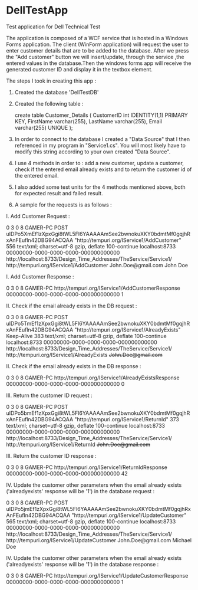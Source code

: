 # DellTestApp
Test application for Dell Technical Test

The application is composed of a WCF service that is hosted in a Windows Forms application.
The client (WinForm application) will request the user to enter customer details that are to be added to the database. After we press the "Add customer" button we will insert/update, through the service ,the entered values in the database.Then the windows forms app will receive the generated customer ID and display it in the textbox element.

The steps I took in creating this app :

1. Created the database 'DellTestDB'
2. Created the following table :
	
	create table Customer_Details (
	CustomerID int IDENTITY(1,1) PRIMARY KEY,
	FirstName varchar(255),
	LastName varchar(255),
	Email varchar(255) UNIQUE
	);

3. In order to connect to the database I created a "Data Source" that I then referenced in my program in "Service1.cs". You will most likely have to modify this string according to your own created "Data Source".
4. I use 4 methods in order to : add a new customer, update a customer, check if the entered email already exists and to return the customer id of the entered email.
5. I also added some test units for the 4 methods mentioned above, both for expected result and failed result.
6. A sample for the requests is as follows :

I. Add Customer Request :

<E2ETraceEvent xmlns="http://schemas.microsoft.com/2004/06/E2ETraceEvent">
<System xmlns="http://schemas.microsoft.com/2004/06/windows/eventlog/system">
<EventID>0</EventID>
<Type>3</Type>
<SubType Name="Information">0</SubType>
<Level>8</Level>
<TimeCreated SystemTime="2018-10-22T20:30:20.1281300Z" />
<Source Name="System.ServiceModel.MessageLogging" />
<Correlation ActivityID="{49edad17-d82d-4da8-a8a2-a002a45d713d}" />
<Execution ProcessName="WcfSvcHost" ProcessID="8544" ThreadID="10" />
<Channel />
<Computer>GAMER-PC</Computer>
</System>
<ApplicationData>
<TraceData>
<DataItem>
<MessageLogTraceRecord Time="2018-10-22T23:30:20.1281300+03:00" Source="TransportReceive" Type="System.ServiceModel.Channels.BufferedMessage" xmlns="http://schemas.microsoft.com/2004/06/ServiceModel/Management/MessageTrace">
<HttpRequest>
<Method>POST</Method>
<QueryString></QueryString>
<WebHeaders>
<VsDebuggerCausalityData>uIDPo5XmEf1zXpxGgi8tWL5Fl6YAAAAAmSee2bwnokuXKY0bdmtMf0gqjhRxAnFEufln42DBG94ACQAA</VsDebuggerCausalityData>
<SOAPAction>"http://tempuri.org/IService1/AddCustomer"</SOAPAction>
<Content-Length>556</Content-Length>
<Content-Type>text/xml; charset=utf-8</Content-Type>
<Accept-Encoding>gzip, deflate</Accept-Encoding>
<Expect>100-continue</Expect>
<Host>localhost:8733</Host>
</WebHeaders>
</HttpRequest>
<s:Envelope xmlns:s="http://schemas.xmlsoap.org/soap/envelope/">
<s:Header>
<ActivityId CorrelationId="67b59f7d-2d80-45cd-820a-f73b2b480791" xmlns="http://schemas.microsoft.com/2004/09/ServiceModel/Diagnostics">00000000-0000-0000-0000-000000000000</ActivityId>
<To s:mustUnderstand="1" xmlns="http://schemas.microsoft.com/ws/2005/05/addressing/none">http://localhost:8733/Design_Time_Addresses/TheService/Service1/</To>
<Action s:mustUnderstand="1" xmlns="http://schemas.microsoft.com/ws/2005/05/addressing/none">http://tempuri.org/IService1/AddCustomer</Action>
</s:Header>
<s:Body>
<AddCustomer xmlns="http://tempuri.org/">
<c xmlns:a="http://schemas.datacontract.org/2004/07/TheService" xmlns:i="http://www.w3.org/2001/XMLSchema-instance">
<a:Email>John.Doe@gmail.com</a:Email>
<a:Fname>John</a:Fname>
<a:Lname>Doe</a:Lname>
</c>
</AddCustomer>
</s:Body>
</s:Envelope>
</MessageLogTraceRecord>
</DataItem>
</TraceData>
</ApplicationData>
</E2ETraceEvent>



I. Add Customer Response :

<E2ETraceEvent xmlns="http://schemas.microsoft.com/2004/06/E2ETraceEvent">
<System xmlns="http://schemas.microsoft.com/2004/06/windows/eventlog/system">
<EventID>0</EventID>
<Type>3</Type>
<SubType Name="Information">0</SubType>
<Level>8</Level>
<TimeCreated SystemTime="2018-10-22T20:30:20.1381300Z" />
<Source Name="System.ServiceModel.MessageLogging" />
<Correlation ActivityID="{49edad17-d82d-4da8-a8a2-a002a45d713d}" />
<Execution ProcessName="WcfSvcHost" ProcessID="8544" ThreadID="10" />
<Channel />
<Computer>GAMER-PC</Computer>
</System>
<ApplicationData>
<TraceData>
<DataItem>
<MessageLogTraceRecord Time="2018-10-22T23:30:20.1381300+03:00" Source="TransportSend" Type="System.ServiceModel.Dispatcher.OperationFormatter+OperationFormatterMessage" xmlns="http://schemas.microsoft.com/2004/06/ServiceModel/Management/MessageTrace">
<Addressing>
<Action>http://tempuri.org/IService1/AddCustomerResponse</Action>
</Addressing>
<s:Envelope xmlns:s="http://schemas.xmlsoap.org/soap/envelope/">
<s:Header>
<ActivityId CorrelationId="ebc5ec06-4c7c-4756-82ae-6640d8084af1" xmlns="http://schemas.microsoft.com/2004/09/ServiceModel/Diagnostics">00000000-0000-0000-0000-000000000000</ActivityId>
</s:Header>
<s:Body>
<AddCustomerResponse xmlns="http://tempuri.org/">
<AddCustomerResult>1</AddCustomerResult>
</AddCustomerResponse>
</s:Body>
</s:Envelope>
</MessageLogTraceRecord>
</DataItem>
</TraceData>
</ApplicationData>
</E2ETraceEvent>



II. Check if the email already exists in the DB request :

<E2ETraceEvent xmlns="http://schemas.microsoft.com/2004/06/E2ETraceEvent">
<System xmlns="http://schemas.microsoft.com/2004/06/windows/eventlog/system">
<EventID>0</EventID>
<Type>3</Type>
<SubType Name="Information">0</SubType>
<Level>8</Level>
<TimeCreated SystemTime="2018-10-22T20:30:20.1281300Z" />
<Source Name="System.ServiceModel.MessageLogging" />
<Correlation ActivityID="{437b83e9-466e-4447-bcdb-4c67a3ac32d7}" />
<Execution ProcessName="WcfSvcHost" ProcessID="8544" ThreadID="10" />
<Channel />
<Computer>GAMER-PC</Computer>
</System>
<ApplicationData>
<TraceData>
<DataItem>
<MessageLogTraceRecord Time="2018-10-22T23:30:20.1281300+03:00" Source="TransportReceive" Type="System.ServiceModel.Channels.BufferedMessage" xmlns="http://schemas.microsoft.com/2004/06/ServiceModel/Management/MessageTrace">
<HttpRequest>
<Method>POST</Method>
<QueryString></QueryString>
<WebHeaders>
<VsDebuggerCausalityData>uIDPo5TmEf1zXpxGgi8tWL5Fl6YAAAAAmSee2bwnokuXKY0bdmtMf0gqjhRxAnFEufln42DBG94ACQAA</VsDebuggerCausalityData>
<SOAPAction>"http://tempuri.org/IService1/AlreadyExists"</SOAPAction>
<Connection>Keep-Alive</Connection>
<Content-Length>383</Content-Length>
<Content-Type>text/xml; charset=utf-8</Content-Type>
<Accept-Encoding>gzip, deflate</Accept-Encoding>
<Expect>100-continue</Expect>
<Host>localhost:8733</Host>
</WebHeaders>
</HttpRequest>
<s:Envelope xmlns:s="http://schemas.xmlsoap.org/soap/envelope/">
<s:Header>
<ActivityId CorrelationId="88e470d3-6b70-453a-afe2-c2bc09b781f5" xmlns="http://schemas.microsoft.com/2004/09/ServiceModel/Diagnostics">00000000-0000-0000-0000-000000000000</ActivityId>
<To s:mustUnderstand="1" xmlns="http://schemas.microsoft.com/ws/2005/05/addressing/none">http://localhost:8733/Design_Time_Addresses/TheService/Service1/</To>
<Action s:mustUnderstand="1" xmlns="http://schemas.microsoft.com/ws/2005/05/addressing/none">http://tempuri.org/IService1/AlreadyExists</Action>
</s:Header>
<s:Body>
<AlreadyExists xmlns="http://tempuri.org/">
<s>John.Doe@gmail.com</s>
</AlreadyExists>
</s:Body>
</s:Envelope>
</MessageLogTraceRecord>
</DataItem>
</TraceData>
</ApplicationData>
</E2ETraceEvent>

II. Check if the email already exists in the DB response :

<E2ETraceEvent xmlns="http://schemas.microsoft.com/2004/06/E2ETraceEvent">
<System xmlns="http://schemas.microsoft.com/2004/06/windows/eventlog/system">
<EventID>0</EventID>
<Type>3</Type>
<SubType Name="Information">0</SubType>
<Level>8</Level>
<TimeCreated SystemTime="2018-10-22T20:30:20.1281300Z" />
<Source Name="System.ServiceModel.MessageLogging" />
<Correlation ActivityID="{437b83e9-466e-4447-bcdb-4c67a3ac32d7}" />
<Execution ProcessName="WcfSvcHost" ProcessID="8544" ThreadID="10" />
<Channel />
<Computer>GAMER-PC</Computer>
</System>
<ApplicationData>
<TraceData>
<DataItem>
<MessageLogTraceRecord Time="2018-10-22T23:30:20.1281300+03:00" Source="TransportSend" Type="System.ServiceModel.Channels.BodyWriterMessage" xmlns="http://schemas.microsoft.com/2004/06/ServiceModel/Management/MessageTrace">
<Addressing>
<Action>http://tempuri.org/IService1/AlreadyExistsResponse</Action>
</Addressing>
<s:Envelope xmlns:s="http://schemas.xmlsoap.org/soap/envelope/">
<s:Header>
<ActivityId CorrelationId="e914a34e-3c01-44de-baf4-c078436ec499" xmlns="http://schemas.microsoft.com/2004/09/ServiceModel/Diagnostics">00000000-0000-0000-0000-000000000000</ActivityId>
</s:Header>
<s:Body>
<AlreadyExistsResponse xmlns="http://tempuri.org/">
<AlreadyExistsResult>0</AlreadyExistsResult>
</AlreadyExistsResponse>
</s:Body>
</s:Envelope>
</MessageLogTraceRecord>
</DataItem>
</TraceData>
</ApplicationData>
</E2ETraceEvent>

III. Return the customer ID request :

<E2ETraceEvent xmlns="http://schemas.microsoft.com/2004/06/E2ETraceEvent">
<System xmlns="http://schemas.microsoft.com/2004/06/windows/eventlog/system">
<EventID>0</EventID>
<Type>3</Type>
<SubType Name="Information">0</SubType>
<Level>8</Level>
<TimeCreated SystemTime="2018-10-22T20:30:20.1381300Z" />
<Source Name="System.ServiceModel.MessageLogging" />
<Correlation ActivityID="{6af40eba-156e-446a-9fd7-96008daf3a2b}" />
<Execution ProcessName="WcfSvcHost" ProcessID="8544" ThreadID="10" />
<Channel />
<Computer>GAMER-PC</Computer>
</System>
<ApplicationData>
<TraceData>
<DataItem>
<MessageLogTraceRecord Time="2018-10-22T23:30:20.1381300+03:00" Source="TransportReceive" Type="System.ServiceModel.Channels.BufferedMessage" xmlns="http://schemas.microsoft.com/2004/06/ServiceModel/Management/MessageTrace">
<HttpRequest>
<Method>POST</Method>
<QueryString></QueryString>
<WebHeaders>
<VsDebuggerCausalityData>uIDPo5bmEf1zXpxGgi8tWL5Fl6YAAAAAmSee2bwnokuXKY0bdmtMf0gqjhRxAnFEufln42DBG94ACQAA</VsDebuggerCausalityData>
<SOAPAction>"http://tempuri.org/IService1/ReturnId"</SOAPAction>
<Content-Length>373</Content-Length>
<Content-Type>text/xml; charset=utf-8</Content-Type>
<Accept-Encoding>gzip, deflate</Accept-Encoding>
<Expect>100-continue</Expect>
<Host>localhost:8733</Host>
</WebHeaders>
</HttpRequest>
<s:Envelope xmlns:s="http://schemas.xmlsoap.org/soap/envelope/">
<s:Header>
<ActivityId CorrelationId="14b547e7-6de9-4bb2-af51-c6e54ce34786" xmlns="http://schemas.microsoft.com/2004/09/ServiceModel/Diagnostics">00000000-0000-0000-0000-000000000000</ActivityId>
<To s:mustUnderstand="1" xmlns="http://schemas.microsoft.com/ws/2005/05/addressing/none">http://localhost:8733/Design_Time_Addresses/TheService/Service1/</To>
<Action s:mustUnderstand="1" xmlns="http://schemas.microsoft.com/ws/2005/05/addressing/none">http://tempuri.org/IService1/ReturnId</Action>
</s:Header>
<s:Body>
<ReturnId xmlns="http://tempuri.org/">
<s>John.Doe@gmail.com</s>
</ReturnId>
</s:Body>
</s:Envelope>
</MessageLogTraceRecord>
</DataItem>
</TraceData>
</ApplicationData>
</E2ETraceEvent>

III. Return the customer ID response :

<E2ETraceEvent xmlns="http://schemas.microsoft.com/2004/06/E2ETraceEvent">
<System xmlns="http://schemas.microsoft.com/2004/06/windows/eventlog/system">
<EventID>0</EventID>
<Type>3</Type>
<SubType Name="Information">0</SubType>
<Level>8</Level>
<TimeCreated SystemTime="2018-10-22T20:30:20.1381300Z" />
<Source Name="System.ServiceModel.MessageLogging" />
<Correlation ActivityID="{6af40eba-156e-446a-9fd7-96008daf3a2b}" />
<Execution ProcessName="WcfSvcHost" ProcessID="8544" ThreadID="10" />
<Channel />
<Computer>GAMER-PC</Computer>
</System>
<ApplicationData>
<TraceData>
<DataItem>
<MessageLogTraceRecord Time="2018-10-22T23:30:20.1381300+03:00" Source="TransportSend" Type="System.ServiceModel.Channels.BodyWriterMessage" xmlns="http://schemas.microsoft.com/2004/06/ServiceModel/Management/MessageTrace">
<Addressing>
<Action>http://tempuri.org/IService1/ReturnIdResponse</Action>
</Addressing>
<s:Envelope xmlns:s="http://schemas.xmlsoap.org/soap/envelope/">
<s:Header>
<ActivityId CorrelationId="2e543a56-503f-463a-9b18-773132f8a2be" xmlns="http://schemas.microsoft.com/2004/09/ServiceModel/Diagnostics">00000000-0000-0000-0000-000000000000</ActivityId>
</s:Header>
<s:Body>
<ReturnIdResponse xmlns="http://tempuri.org/">
<ReturnIdResult>42</ReturnIdResult>
</ReturnIdResponse>
</s:Body>
</s:Envelope>
</MessageLogTraceRecord>
</DataItem>
</TraceData>
</ApplicationData>
</E2ETraceEvent>

IV. Update the customer other parameters when the email already exists ('alreadyexists' response will be '1') in the database request :

<E2ETraceEvent xmlns="http://schemas.microsoft.com/2004/06/E2ETraceEvent">
<System xmlns="http://schemas.microsoft.com/2004/06/windows/eventlog/system">
<EventID>0</EventID>
<Type>3</Type>
<SubType Name="Information">0</SubType>
<Level>8</Level>
<TimeCreated SystemTime="2018-10-22T20:34:50.9652051Z" />
<Source Name="System.ServiceModel.MessageLogging" />
<Correlation ActivityID="{e75319f2-8ddf-4b5b-b402-8acc280d6a1b}" />
<Execution ProcessName="WcfSvcHost" ProcessID="8544" ThreadID="10" />
<Channel />
<Computer>GAMER-PC</Computer>
</System>
<ApplicationData>
<TraceData>
<DataItem>
<MessageLogTraceRecord Time="2018-10-22T23:34:50.9652051+03:00" Source="TransportReceive" Type="System.ServiceModel.Channels.BufferedMessage" xmlns="http://schemas.microsoft.com/2004/06/ServiceModel/Management/MessageTrace">
<HttpRequest>
<Method>POST</Method>
<QueryString></QueryString>
<WebHeaders>
<VsDebuggerCausalityData>uIDPo5jmEf1zXpxGgi8tWL5Fl6YAAAAAmSee2bwnokuXKY0bdmtMf0gqjhRxAnFEufln42DBG94ACQAA</VsDebuggerCausalityData>
<SOAPAction>"http://tempuri.org/IService1/UpdateCustomer"</SOAPAction>
<Content-Length>565</Content-Length>
<Content-Type>text/xml; charset=utf-8</Content-Type>
<Accept-Encoding>gzip, deflate</Accept-Encoding>
<Expect>100-continue</Expect>
<Host>localhost:8733</Host>
</WebHeaders>
</HttpRequest>
<s:Envelope xmlns:s="http://schemas.xmlsoap.org/soap/envelope/">
<s:Header>
<ActivityId CorrelationId="77e64cc8-ed6c-4d52-8d1f-049b9a027733" xmlns="http://schemas.microsoft.com/2004/09/ServiceModel/Diagnostics">00000000-0000-0000-0000-000000000000</ActivityId>
<To s:mustUnderstand="1" xmlns="http://schemas.microsoft.com/ws/2005/05/addressing/none">http://localhost:8733/Design_Time_Addresses/TheService/Service1/</To>
<Action s:mustUnderstand="1" xmlns="http://schemas.microsoft.com/ws/2005/05/addressing/none">http://tempuri.org/IService1/UpdateCustomer</Action>
</s:Header>
<s:Body>
<UpdateCustomer xmlns="http://tempuri.org/">
<c xmlns:a="http://schemas.datacontract.org/2004/07/TheService" xmlns:i="http://www.w3.org/2001/XMLSchema-instance">
<a:Email>John.Doe@gmail.com</a:Email>
<a:Fname>Michael</a:Fname>
<a:Lname>Doe</a:Lname>
</c>
</UpdateCustomer>
</s:Body>
</s:Envelope>
</MessageLogTraceRecord>
</DataItem>
</TraceData>
</ApplicationData>
</E2ETraceEvent>

IV. Update the customer other parameters when the email already exists ('alreadyexists' response will be '1') in the database response :

<E2ETraceEvent xmlns="http://schemas.microsoft.com/2004/06/E2ETraceEvent">
<System xmlns="http://schemas.microsoft.com/2004/06/windows/eventlog/system">
<EventID>0</EventID>
<Type>3</Type>
<SubType Name="Information">0</SubType>
<Level>8</Level>
<TimeCreated SystemTime="2018-10-22T20:34:50.9752051Z" />
<Source Name="System.ServiceModel.MessageLogging" />
<Correlation ActivityID="{e75319f2-8ddf-4b5b-b402-8acc280d6a1b}" />
<Execution ProcessName="WcfSvcHost" ProcessID="8544" ThreadID="10" />
<Channel />
<Computer>GAMER-PC</Computer>
</System>
<ApplicationData>
<TraceData>
<DataItem>
<MessageLogTraceRecord Time="2018-10-22T23:34:50.9752051+03:00" Source="TransportSend" Type="System.ServiceModel.Dispatcher.OperationFormatter+OperationFormatterMessage" xmlns="http://schemas.microsoft.com/2004/06/ServiceModel/Management/MessageTrace">
<Addressing>
<Action>http://tempuri.org/IService1/UpdateCustomerResponse</Action>
</Addressing>
<s:Envelope xmlns:s="http://schemas.xmlsoap.org/soap/envelope/">
<s:Header>
<ActivityId CorrelationId="a13453e8-2cd3-4dd2-8329-cd2d2ec326b2" xmlns="http://schemas.microsoft.com/2004/09/ServiceModel/Diagnostics">00000000-0000-0000-0000-000000000000</ActivityId>
</s:Header>
<s:Body>
<UpdateCustomerResponse xmlns="http://tempuri.org/">
<UpdateCustomerResult>1</UpdateCustomerResult>
</UpdateCustomerResponse>
</s:Body>
</s:Envelope>
</MessageLogTraceRecord>
</DataItem>
</TraceData>
</ApplicationData>
</E2ETraceEvent>

